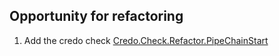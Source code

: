 ## Opportunity for refactoring

1. Add the credo check [Credo.Check.Refactor.PipeChainStart](https://hexdocs.pm/credo/Credo.Check.Refactor.PipeChainStart.html)
